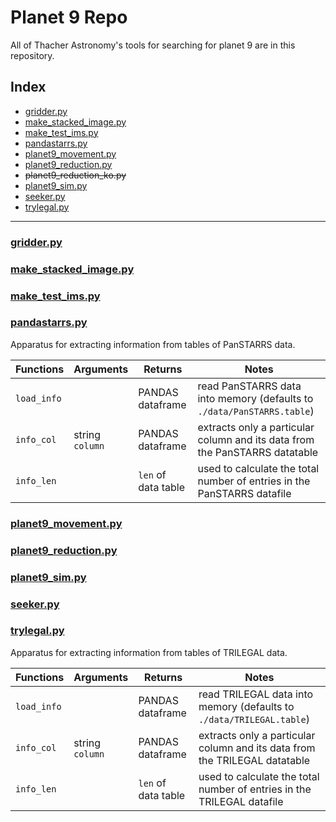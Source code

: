 # Planet 9 Repo

All of Thacher Astronomy's tools for searching for planet 9 are in this repository.

## Index
* [gridder.py](#gridder.py)
* [make_stacked_image.py](#make_stacked_image.py)
* [make_test_ims.py](#make_test_ims.py)
* [pandastarrs.py](#pandastarrs.py)
* [planet9_movement.py](#planet9_movement.py)
* [planet9_reduction.py](#planet9_reduction.py)
* ~~planet9_reduction_ko.py~~
* [planet9_sim.py](#planet9_sim.py)
* [seeker.py](#seeker.py)
* [trylegal.py](#trylegal.py)

-----

### [gridder.py](https://github.com/ThacherObservatory/planet9/gridder.py)
### [make_stacked_image.py](https://github.com/ThacherObservatory/planet9/make_stacked_image.py)
### [make_test_ims.py](https://github.com/ThacherObservatory/planet9/make_test_ims.py)
### [pandastarrs.py](https://github.com/ThacherObservatory/planet9/pandastarrs.py)
Apparatus for extracting information from tables of PanSTARRS data.

| Functions | Arguments | Returns | Notes
| -------- | -------- | -------- | -------- |
|`load_info`||PANDAS dataframe|read PanSTARRS data into memory (defaults to `./data/PanSTARRS.table`)|
|`info_col`|string `column`| PANDAS dataframe|extracts only a particular column and its data from the PanSTARRS datatable
|`info_len`||`len` of data table|used to calculate the total number of entries in the PanSTARRS datafile|
### [planet9_movement.py](https://github.com/ThacherObservatory/planet9/planet9_movement.py)
### [planet9_reduction.py](https://github.com/ThacherObservatory/planet9/planet9_reduction.py)
### [planet9_sim.py](https://github.com/ThacherObservatory/planet9/planet9_sim.py)
### [seeker.py](https://github.com/ThacherObservatory/planet9/seeker.py)
### [trylegal.py](https://github.com/ThacherObservatory/planet9/trylegal.py)
Apparatus for extracting information from tables of TRILEGAL data.

| Functions | Arguments | Returns | Notes
| -------- | -------- | -------- | -------- |
|`load_info`||PANDAS dataframe|read TRILEGAL data into memory (defaults to `./data/TRILEGAL.table`)|
|`info_col`|string `column`| PANDAS dataframe|extracts only a particular column and its data from the TRILEGAL datatable
|`info_len`||`len` of data table|used to calculate the total number of entries in the TRILEGAL datafile|